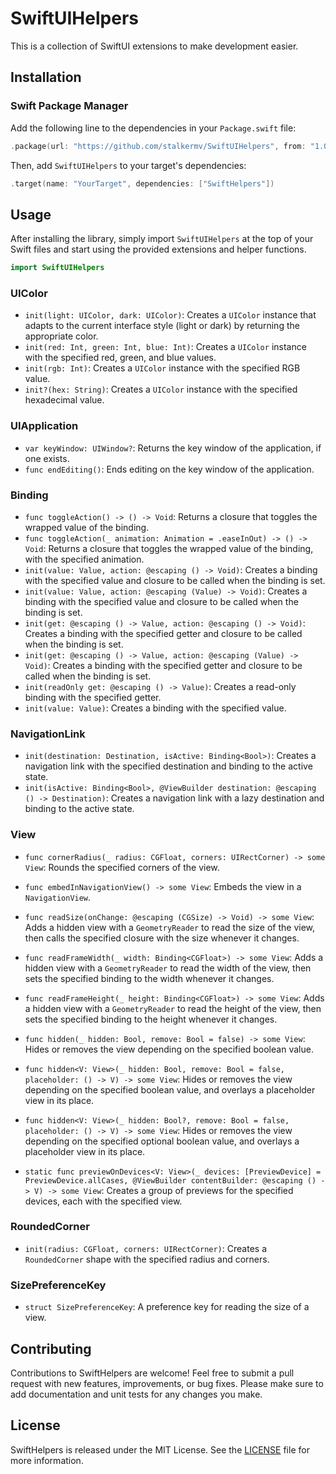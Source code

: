 # SwiftUIHelpers

This is a collection of SwiftUI extensions to make development easier.

Installation
------------

### Swift Package Manager

Add the following line to the dependencies in your `Package.swift` file:


```swift
.package(url: "https://github.com/stalkermv/SwiftUIHelpers", from: "1.0.0")
```

Then, add `SwiftUIHelpers` to your target's dependencies:


```swift
.target(name: "YourTarget", dependencies: ["SwiftHelpers"])
```

Usage
-----

After installing the library, simply import `SwiftUIHelpers` at the top of your Swift files and start using the provided extensions and helper functions.

```swift
import SwiftUIHelpers
```

### UIColor

*   `init(light: UIColor, dark: UIColor)`: Creates a `UIColor` instance that adapts to the current interface style (light or dark) by returning the appropriate color.
*   `init(red: Int, green: Int, blue: Int)`: Creates a `UIColor` instance with the specified red, green, and blue values.
*   `init(rgb: Int)`: Creates a `UIColor` instance with the specified RGB value.
*   `init?(hex: String)`: Creates a `UIColor` instance with the specified hexadecimal value.

### UIApplication

*   `var keyWindow: UIWindow?`: Returns the key window of the application, if one exists.
*   `func endEditing()`: Ends editing on the key window of the application.

### Binding

*   `func toggleAction() -> () -> Void`: Returns a closure that toggles the wrapped value of the binding.
*   `func toggleAction(_ animation: Animation = .easeInOut) -> () -> Void`: Returns a closure that toggles the wrapped value of the binding, with the specified animation.
*   `init(value: Value, action: @escaping () -> Void)`: Creates a binding with the specified value and closure to be called when the binding is set.
*   `init(value: Value, action: @escaping (Value) -> Void)`: Creates a binding with the specified value and closure to be called when the binding is set.
*   `init(get: @escaping () -> Value, action: @escaping () -> Void)`: Creates a binding with the specified getter and closure to be called when the binding is set.
*   `init(get: @escaping () -> Value, action: @escaping (Value) -> Void)`: Creates a binding with the specified getter and closure to be called when the binding is set.
*   `init(readOnly get: @escaping () -> Value)`: Creates a read-only binding with the specified getter.
*   `init(value: Value)`: Creates a binding with the specified value.

### NavigationLink

*   `init(destination: Destination, isActive: Binding<Bool>)`: Creates a navigation link with the specified destination and binding to the active state.
*   `init(isActive: Binding<Bool>, @ViewBuilder destination: @escaping () -> Destination)`: Creates a navigation link with a lazy destination and binding to the active state.

### View

*   `func cornerRadius(_ radius: CGFloat, corners: UIRectCorner) -> some View`: Rounds the specified corners of the view.
*   `func embedInNavigationView() -> some View`: Embeds the view in a `NavigationView`.
*   `func readSize(onChange: @escaping (CGSize) -> Void) -> some View`: Adds a hidden view with a `GeometryReader` to read the size of the view, then calls the specified closure with the size whenever it changes.
*   `func readFrameWidth(_ width: Binding<CGFloat>) -> some View`: Adds a hidden view with a `GeometryReader` to read the width of the view, then sets the specified binding to the width whenever it changes.
*   `func readFrameHeight(_ height: Binding<CGFloat>) -> some View`: Adds a hidden view with a `GeometryReader` to read the height of the view, then sets the specified binding to the height whenever it changes.
*   `func hidden(_ hidden: Bool, remove: Bool = false) -> some View`: Hides or removes the view depending on the specified boolean value.

*   `func hidden<V: View>(_ hidden: Bool, remove: Bool = false, placeholder: () -> V) -> some View`: Hides or removes the view depending on the specified boolean value, and overlays a placeholder view in its place.
*   `func hidden<V: View>(_ hidden: Bool?, remove: Bool = false, placeholder: () -> V) -> some View`: Hides or removes the view depending on the specified optional boolean value, and overlays a placeholder view in its place.
*   `static func previewOnDevices<V: View>(_ devices: [PreviewDevice] = PreviewDevice.allCases, @ViewBuilder contentBuilder: @escaping () -> V) -> some View`: Creates a group of previews for the specified devices, each with the specified view.

### RoundedCorner

*   `init(radius: CGFloat, corners: UIRectCorner)`: Creates a `RoundedCorner` shape with the specified radius and corners.

### SizePreferenceKey

*   `struct SizePreferenceKey`: A preference key for reading the size of a view.


Contributing
------------

Contributions to SwiftHelpers are welcome! Feel free to submit a pull request with new features, improvements, or bug fixes. Please make sure to add documentation and unit tests for any changes you make.

License
-------

SwiftHelpers is released under the MIT License. See the [LICENSE](License) file for more information.
